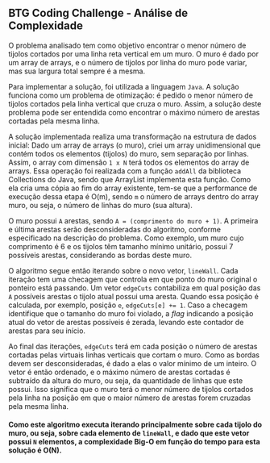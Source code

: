 ## BTG Coding Challenge - Análise de Complexidade

O problema analisado tem como objetivo encontrar o menor número de tijolos cortados por uma linha reta vertical em um muro. O muro é dado por um array de arrays, e o número de tijolos por linha do muro pode variar, mas sua largura total sempre é a mesma.

Para implementar a solução, foi utilizada a linguagem `Java`. A solução funciona como um problema de otimização: é pedido o menor número de tijolos cortados pela linha vertical que cruza o muro. Assim, a solução deste problema pode ser entendida como encontrar o máximo número de arestas cortadas pela mesma linha.

A solução implementada realiza uma transformação na estrutura de dados inicial: Dado um array de arrays (o muro), criei um array unidimensional que contém todos os elementos (tijolos) do muro, sem separação por linhas. Assim, o array com dimensão `1 x N` terá todos os elementos do array de arrays. Essa operação foi realizada com a função `addAll` da biblioteca Collections do Java, sendo que ArrayList implementa esta função. Como ela cria uma cópia ao fim do array existente, tem-se que a performance de execução dessa etapa é O(m), sendo `m` o número de arrays dentro do array muro, ou seja, o número de linhas do muro (sua altura). 

O muro possui `A` arestas, sendo `A = (comprimento do muro + 1)`. A primeira e última arestas serão desconsideradas do algoritmo, conforme especificado na descrição do problema. Como exemplo, um muro cujo comprimento é 6 e os tijolos têm tamanho mínimo unitário, possui 7 possíveis arestas, considerando as bordas deste muro.

O algoritmo segue então iterando sobre o novo vetor, `lineWall`. Cada iteração tem uma checagem que controla em que ponto do muro original o ponteiro está passando. Um vetor `edgeCuts` contabiliza em qual posição das `A` possíveis arestas o tijolo atual possui uma aresta. Quando essa posição é calculada, por exemplo, posição `e`, `edgeCuts[e] += 1`. Caso a checagem identifique que o tamanho do muro foi violado, a _flag_ indicando a posição atual do vetor de arestas possíveis é zerada, levando este contador de arestas para seu início.

Ao final das iterações, `edgeCuts` terá em cada posição o número de arestas cortadas pelas virtuais linhas verticais que cortam o muro. Como as bordas devem ser desconsideradas, é dado a elas o valor mínimo de um inteiro. O vetor é então ordenado, e o máximo número de arestas cortadas é subtraído da altura do muro, ou seja, da quantidade de linhas que este possui. Isso significa que o muro terá o menor número de tijolos cortados pela linha na posição em que o maior número de arestas forem cruzadas pela mesma linha.

#### Como este algoritmo executa iterando principalmente sobre cada tijolo do muro, ou seja, sobre cada elemento de `lineWall`, e dado que este vetor possui `N` elementos, a complexidade Big-O em função do tempo para esta solução é O(N).